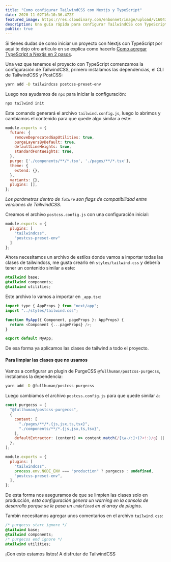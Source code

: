 ```yaml
---
title: "Como configurar TailwindCSS con Nextjs y TypeScript"
date: 2020-11-02T16:10:36.472Z
featured_image: https://res.cloudinary.com/enbonnet/image/upload/v1604333437/dkqaek6qbzsg95c8sdiy.jpg
description: Una guía rápida para configurar TailwindCSS con TypeScript en un proyecto de Nextjs, además de PostCSS-PurgeCSS para optimizar el CSS.
public: true
---
```

Si tienes dudas de como iniciar un proyecto con Nextjs con TypeScript por aqui te dejo otro articulo en se explica como hacerlo [Como agregar TypeScript a Nextjs en 2 pasos](https://enbonnet.me/article/55/como-agregar-typescript-a-nextjs-en-2-pasos).

Una vez que tenemos el proyecto con TypeScript comenzamos la configuración de TailwindCSS, primero instalamos las dependencias, el CLI de TailwindCSS y PostCSS:

```bash
yarn add -D tailwindcss postcss-preset-env
```

Luego nos ayudamos de `npx` para iniciar la configuración:

```bash
npx tailwind init
```

Este comando generará el archivo `tailwind.config.js`, luego lo abrimos y cambiamos el contenido para que quede algo similar a este:

```javascript
module.exports = {
  future: {
    removeDeprecatedGapUtilities: true,
    purgeLayersByDefault: true,
    defaultLineHeights: true,
    standardFontWeights: true,
  },
  purge: ['./components/**/*.tsx', './pages/**/*.tsx'],
  theme: {
    extend: {},
  },
  variants: {},
  plugins: [],
};
```
*Los parámetros dentro de `future` son flags de compatibilidad entre versiones de TailwindCSS*.

Creamos el archivo `postcss.config.js` con una configuración inicial:

```javascript
module.exports = {
  plugins: [
    "tailwindcss", 
    "postcss-preset-env"
  ]
};
```

Ahora necesitamos un archivo de estilos donde vamos a importar todas las clases de tailwindcss, me gusta crearlo en `styles/tailwind.css` y debería tener un contenido similar a este:

```css
@tailwind base;
@tailwind components;
@tailwind utilities;
```

Este archivo lo vamos a importar en `_app.tsx`:

```javascript
import type { AppProps } from "next/app";
import "../styles/tailwind.css";

function MyApp({ Component, pageProps }: AppProps) {
  return <Component {...pageProps} />;
}

export default MyApp;
```

De esa forma ya aplicamos las clases de tailwind a todo el proyecto.

#### Para limpiar las clases que no usamos

Vamos a configurar un plugin de PurgeCSS `@fullhuman/postcss-purgecss`, instalamos la dependencia:

```bash
yarn add -D @fullhuman/postcss-purgecss
```

Luego cambiamos el archivo `postcss.config.js` para que quede similar a:

```javascript
const purgecss = [
  "@fullhuman/postcss-purgecss",
  {
    content: [
      "./pages/**/*.{js,jsx,ts,tsx}",
      "./components/**/*.{js,jsx,ts,tsx}",
    ],
    defaultExtractor: (content) => content.match(/[\w-/:]+(?<!:)/g) || [],
  },
];

module.exports = {
  plugins: [
    "tailwindcss",
    process.env.NODE_ENV === "production" ? purgecss : undefined,
    "postcss-preset-env",
  ],
};
```

De esta forma nos aseguramos de que se limpien las clases solo en producción, *esta configuración genera un warning en la consola de desarrollo porque se le pasa un `undefined` en el array de plugins*.

Tambin necesitamos agregar unos comentarios en el archivo `tailwind.css`:

```css
/* purgecss start ignore */
@tailwind base;
@tailwind components;
/* purgecss end ignore */
@tailwind utilities;
```

¡Con esto estamos listos!
A disfrutar de TailwindCSS